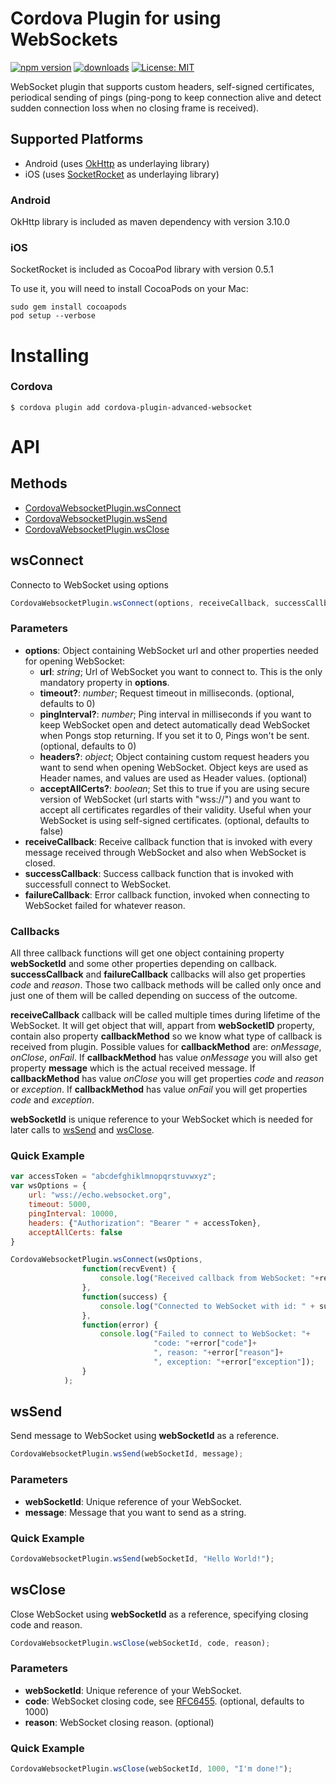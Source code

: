 Cordova Plugin for using WebSockets
======
[![npm version](https://badge.fury.io/js/cordova-plugin-advanced-websocket.svg)](https://badge.fury.io/js/cordova-plugin-advanced-websocket)
[![downloads](https://img.shields.io/npm/dt/cordova-plugin-advanced-websocket.svg)](https://www.npmjs.com/package/cordova-plugin-advanced-websocket)
[![License: MIT](https://img.shields.io/badge/License-MIT-yellow.svg)](https://opensource.org/licenses/MIT)

WebSocket plugin that supports custom headers, self-signed certificates, periodical sending of pings (ping-pong to keep connection alive and detect sudden connection loss when no closing frame is received).

## Supported Platforms

* Android (uses [OkHttp](https://github.com/square/okhttp) as underlaying library)
* iOS (uses [SocketRocket](https://github.com/facebook/SocketRocket) as underlaying library)

### Android

OkHttp library is included as maven dependency with version 3.10.0

### iOS

SocketRocket is included as CocoaPod library with version 0.5.1

To use it, you will need to install CocoaPods on your Mac:
```
sudo gem install cocoapods
pod setup --verbose
```

# Installing

### Cordova

    $ cordova plugin add cordova-plugin-advanced-websocket

# API

## Methods

- [CordovaWebsocketPlugin.wsConnect](#wsconnect)
- [CordovaWebsocketPlugin.wsSend](#wscend)
- [CordovaWebsocketPlugin.wsClose](#wsclose)

## wsConnect

Connecto to WebSocket using options
```js
CordovaWebsocketPlugin.wsConnect(options, receiveCallback, successCallback, failureCallback);
```

### Parameters

- __options__: Object containing WebSocket url and other properties needed for opening WebSocket:
    - __url__: _string_; Url of WebSocket you want to connect to. This is the only mandatory property in __options__.
    - __timeout?__: _number_; Request timeout in milliseconds. (optional, defaults to 0)
    - __pingInterval?__: _number_; Ping interval in milliseconds if you want to keep WebSocket open and detect automatically dead WebSocket when Pongs stop returning. If you set it to 0, Pings won't be sent. (optional, defaults to 0)
    - __headers?__: _object_; Object containing custom request headers you want to send when opening WebSocket. Object keys are used as Header names, and values are used as Header values. (optional)
    - __acceptAllCerts?__: _boolean_; Set this to true if you are using secure version of WebSocket (url starts with "wss://") and you want to accept all certificates regardles of their validity. Useful when your WebSocket is using self-signed certificates. (optional, defaults to false)
- __receiveCallback__: Receive callback function that is invoked with every message received through WebSocket and also when WebSocket is closed.
- __successCallback__: Success callback function that is invoked with successfull connect to WebSocket.
- __failureCallback__: Error callback function, invoked when connecting to WebSocket failed for whatever reason.

### Callbacks

All three callback functions will get one object containing property __webSocketId__ and some other properties depending on callback. __successCallback__ and __failureCallback__ callbacks will also get properties _code_ and _reason_. Those two callback methods will be called only once and just one of them will be called depending on success of the outcome.

__receiveCallback__ callback will be called multiple times during lifetime of the WebSocket. It will get object that will, appart from __webSocketID__ property, contain also property __callbackMethod__ so we know what type of callback is received from plugin. Possible values for __callbackMethod__ are: _onMessage_, _onClose_, _onFail_.
If __callbackMethod__ has value _onMessage_ you will also get property __message__ which is the actual received message.
If __callbackMethod__ has value _onClose_ you will get properties _code_ and _reason_ or _exception_.
If __callbackMethod__ has value _onFail_ you will get properties _code_ and _exception_.

__webSocketId__ is unique reference to your WebSocket which is needed for later calls to [wsSend](#wsSend) and [wsClose](#wsClose).

### Quick Example

```js
var accessToken = "abcdefghiklmnopqrstuvwxyz";
var wsOptions = {
    url: "wss://echo.websocket.org",
    timeout: 5000,
    pingInterval: 10000,
    headers: {"Authorization": "Bearer " + accessToken},
    acceptAllCerts: false
}

CordovaWebsocketPlugin.wsConnect(wsOptions,
                function(recvEvent) {
                    console.log("Received callback from WebSocket: "+recvEvent["callbackMethod"]);
                },
                function(success) {
                    console.log("Connected to WebSocket with id: " + success.webSocketId);
                },
                function(error) {
                    console.log("Failed to connect to WebSocket: "+
                                "code: "+error["code"]+
                                ", reason: "+error["reason"]+
                                ", exception: "+error["exception"]);
                }
            );
```

## wsSend

Send message to WebSocket using __webSocketId__ as a reference.
```js
CordovaWebsocketPlugin.wsSend(webSocketId, message);
```

### Parameters

- __webSocketId__: Unique reference of your WebSocket.
- __message__: Message that you want to send as a string.

### Quick Example

```js
CordovaWebsocketPlugin.wsSend(webSocketId, "Hello World!");
```

## wsClose

Close WebSocket using __webSocketId__ as a reference, specifying closing code and reason.
```js
CordovaWebsocketPlugin.wsClose(webSocketId, code, reason);
```

### Parameters

- __webSocketId__: Unique reference of your WebSocket.
- __code__: WebSocket closing code, see [RFC6455](https://tools.ietf.org/html/rfc6455#section-7.4.1). (optional, defaults to 1000)
- __reason__: WebSocket closing reason. (optional)

### Quick Example

```js
CordovaWebsocketPlugin.wsClose(webSocketId, 1000, "I'm done!");
```
